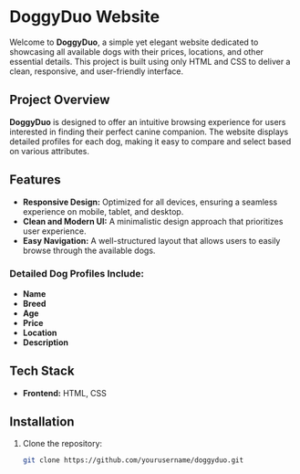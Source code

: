# DoggyDuo Website

Welcome to **DoggyDuo**, a simple yet elegant website dedicated to showcasing all available dogs with their prices, locations, and other essential details. This project is built using only HTML and CSS to deliver a clean, responsive, and user-friendly interface.

## Project Overview

**DoggyDuo** is designed to offer an intuitive browsing experience for users interested in finding their perfect canine companion. The website displays detailed profiles for each dog, making it easy to compare and select based on various attributes.

## Features

- **Responsive Design:** Optimized for all devices, ensuring a seamless experience on mobile, tablet, and desktop.
- **Clean and Modern UI:** A minimalistic design approach that prioritizes user experience.
- **Easy Navigation:** A well-structured layout that allows users to easily browse through the available dogs.

### Detailed Dog Profiles Include:

- **Name**
- **Breed**
- **Age**
- **Price**
- **Location**
- **Description**

## Tech Stack

- **Frontend:** HTML, CSS

## Installation

1. Clone the repository:
   ```bash
   git clone https://github.com/yourusername/doggyduo.git
